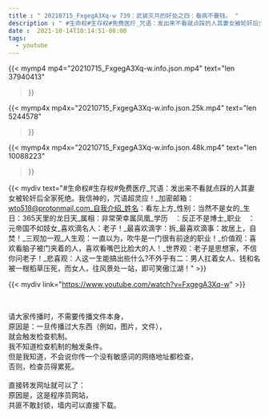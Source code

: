 ```yaml
---
title : " 20210715_FxgegA3Xq-w 739：武装灭共的好处之四：看病不要钱。 "
description : " #生命权#生存权#免费医疗_咒语：发出来不看就点踩的人其妻女被轮奸后全家死绝。我信神的，咒语超灵应！_加密邮箱：wto518@protonmail.com_自我介绍_姓名：看左上方_性别：当然不是女的_生日：365天里的龙日天_属相：非常荣幸属凤凰_学历　：反正不是博士_职业　：元帝国不如妓女_喜欢滴名人：老子！_最喜欢滴字：拆_最喜欢滴事：故居上，自焚！_三观加一观_人生观：一直以为，吹牛是一门很有前途的职业！_价值观：喜欢看脑子被门夹着的人，喜欢看嘴巴比脸大的人！_世界观：老子是思想家，不信你问老子！_悲喜观：人这一生能搞出些什么?不外乎有二：男人扛着女人、钱和名被一根稻草压死，而女人，往风景处一站，即可笑傲江湖！ "
date :  2021-10-14T10:14:51-08:00
tags:
  - youtube
---
```


{{< mymp4 mp4="20210715_FxgegA3Xq-w.info.json.mp4" 
text="len 37940413"
>}}

{{< mymp4x  mp4x="20210715_FxgegA3Xq-w.info.json.25k.mp4"
text="len 5244578"
>}}

{{< mymp4x  mp4x="20210715_FxgegA3Xq-w.info.json.48k.mp4"
text="len 10088223"
>}}


{{< mydiv text="#生命权#生存权#免费医疗_咒语：发出来不看就点踩的人其妻女被轮奸后全家死绝。我信神的，咒语超灵应！_加密邮箱：wto518@protonmail.com_自我介绍_姓名：看左上方_性别：当然不是女的_生日：365天里的龙日天_属相：非常荣幸属凤凰_学历　：反正不是博士_职业　：元帝国不如妓女_喜欢滴名人：老子！_最喜欢滴字：拆_最喜欢滴事：故居上，自焚！_三观加一观_人生观：一直以为，吹牛是一门很有前途的职业！_价值观：喜欢看脑子被门夹着的人，喜欢看嘴巴比脸大的人！_世界观：老子是思想家，不信你问老子！_悲喜观：人这一生能搞出些什么?不外乎有二：男人扛着女人、钱和名被一根稻草压死，而女人，往风景处一站，即可笑傲江湖！" >}}
<br>

{{< mydiv link="https://www.youtube.com/watch?v=FxgegA3Xq-w" >}}


<br>

请大家传播时，不需要传播文件本身，<br>
原因是：一旦传播过大东西（例如，图片，文件），<br>
就会触发检查机制。<br>
我不知道检查机制的触发条件。<br>
但是我知道，不会说你传一个没有敏感词的网络地址都检查，<br>
否则，检查员得累死。<br><br>
直接转发网址就可以了：<br>
原因是，这是程序员网站，<br>
共匪不敢封锁，墙内可以直接下载。


